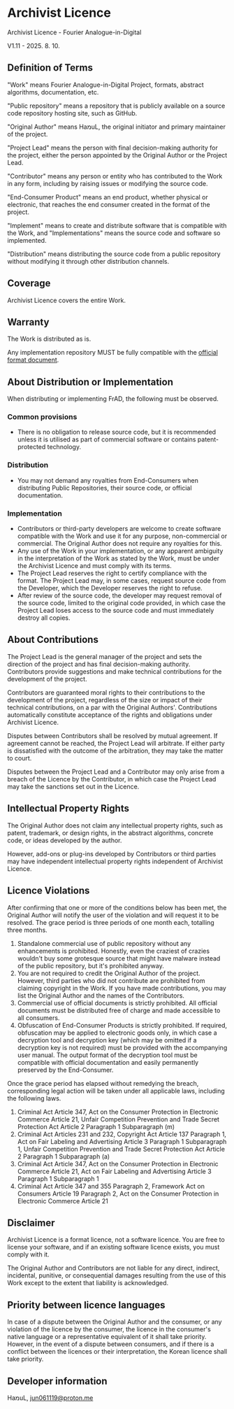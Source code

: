 # Archivist Licence

Archivist Licence - Fourier Analogue-in-Digital

V1.11 - 2025. 8. 10.

## Definition of Terms

"Work" means Fourier Analogue-in-Digital Project, formats, abstract algorithms, documentation, etc.

"Public repository" means a repository that is publicly available on a source code repository hosting site, such as GitHub.

"Original Author" means HaמuL, the original initiator and primary maintainer of the project.

"Project Lead" means the person with final decision-making authority for the project, either the person appointed by the Original Author or the Project Lead.

"Contributor" means any person or entity who has contributed to the Work in any form, including by raising issues or modifying the source code.

"End-Consumer Product" means an end product, whether physical or electronic, that reaches the end consumer created in the format of the project.

"Implement" means to create and distribute software that is compatible with the Work, and "Implementations" means the source code and software so implemented.

"Distribution" means distributing the source code from a public repository without modifying it through other distribution channels.

## Coverage

Archivist Licence covers the entire Work.

## Warranty

The Work is distributed as is.

Any implementation repository MUST be fully compatible with the [official format document](https://mikhael-openworkspace.notion.site/Format-specs-727affae8db043f2b50372d91d534368?pvs=4).

## About Distribution or Implementation

When distributing or implementing FrAD, the following must be observed.

### Common provisions

- There is no obligation to release source code, but it is recommended unless it is utilised as part of commercial software or contains patent-protected technology.

### Distribution

- You may not demand any royalties from End-Consumers when distributing Public Repositories, their source code, or official documentation.

### Implementation

- Contributors or third-party developers are welcome to create software compatible with the Work and use it for any purpose, non-commercial or commercial. The Original Author does not require any royalties for this.
- Any use of the Work in your implementation, or any apparent ambiguity in the interpretation of the Work as stated by the Work, must be under the Archivist Licence and must comply with its terms.
- The Project Lead reserves the right to certify compliance with the format. The Project Lead may, in some cases, request source code from the Developer, which the Developer reserves the right to refuse.
- After review of the source code, the developer may request removal of the source code, limited to the original code provided, in which case the Project Lead loses access to the source code and must immediately destroy all copies.

## About Contributions

The Project Lead is the general manager of the project and sets the direction of the project and has final decision-making authority. Contributors provide suggestions and make technical contributions for the development of the project.

Contributors are guaranteed moral rights to their contributions to the development of the project, regardless of the size or impact of their technical contributions, on a par with the Original Authors'. Contributions automatically constitute acceptance of the rights and obligations under Archivist Licence.

Disputes between Contributors shall be resolved by mutual agreement. If agreement cannot be reached, the Project Lead will arbitrate. If either party is dissatisfied with the outcome of the arbitration, they may take the matter to court.

Disputes between the Project Lead and a Contributor may only arise from a breach of the Licence by the Contributor, in which case the Project Lead may take the sanctions set out in the Licence.

## Intellectual Property Rights

The Original Author does not claim any intellectual property rights, such as patent, trademark, or design rights, in the abstract algorithms, concrete code, or ideas developed by the author.

However, add-ons or plug-ins developed by Contributors or third parties may have independent intellectual property rights independent of Archivist Licence.

## Licence Violations

After confirming that one or more of the conditions below has been met, the Original Author will notify the user of the violation and will request it to be resolved. The grace period is three periods of one month each, totalling three months.

1. Standalone commercial use of public repository without any enhancements is prohibited. Honestly, even the craziest of crazies wouldn't buy some grotesque source that might have malware instead of the public repository, but it's prohibited anyway.
2. You are not required to credit the Original Author of the project. However, third parties who did not contribute are prohibited from claiming copyright in the Work. If you have made contributions, you may list the Original Author and the names of the Contributors.
3. Commercial use of official documents is strictly prohibited. All official documents must be distributed free of charge and made accessible to all consumers.
4. Obfuscation of End-Consumer Products is strictly prohibited. If required, obfuscation may be applied to electronic goods only, in which case a decryption tool and decryption key (which may be omitted if a decryption key is not required) must be provided with the accompanying user manual. The output format of the decryption tool must be compatible with official documentation and easily permanently preserved by the End-Consumer.

Once the grace period has elapsed without remedying the breach, corresponding legal action will be taken under all applicable laws, including the following laws.

1. Criminal Act Article 347, Act on the Consumer Protection in Electronic Commerce Article 21, Unfair Competition Prevention and Trade Secret Protection Act Article 2 Paragraph 1 Subparagraph (m)
2. Criminal Act Articles 231 and 232, Copyright Act Article 137 Paragraph 1, Act on Fair Labeling and Advertising Article 3 Paragraph 1 Subparagraph 1, Unfair Competition Prevention and Trade Secret Protection Act Article 2 Paragraph 1 Subparagraph (a)
3. Criminal Act Article 347, Act on the Consumer Protection in Electronic Commerce Article 21, Act on Fair Labeling and Advertising Article 3 Paragraph 1 Subparagraph 1
4. Criminal Act Article 347 and 355 Paragraph 2, Framework Act on Consumers Article 19 Paragraph 2, Act on the Consumer Protection in Electronic Commerce Article 21

## Disclaimer

Archivist Licence is a format licence, not a software licence. You are free to license your software, and if an existing software licence exists, you must comply with it.

The Original Author and Contributors are not liable for any direct, indirect, incidental, punitive, or consequential damages resulting from the use of this Work except to the extent that liability is acknowledged.

## Priority between licence languages

In case of a dispute between the Original Author and the consumer, or any violation of the licence by the consumer, the licence in the consumer's native language or a representative equivalent of it shall take priority. However, in the event of a dispute between consumers, and if there is a conflict between the licences or their interpretation, the Korean licence shall take priority.

## Developer information

HaמuL, <jun061119@proton.me>
